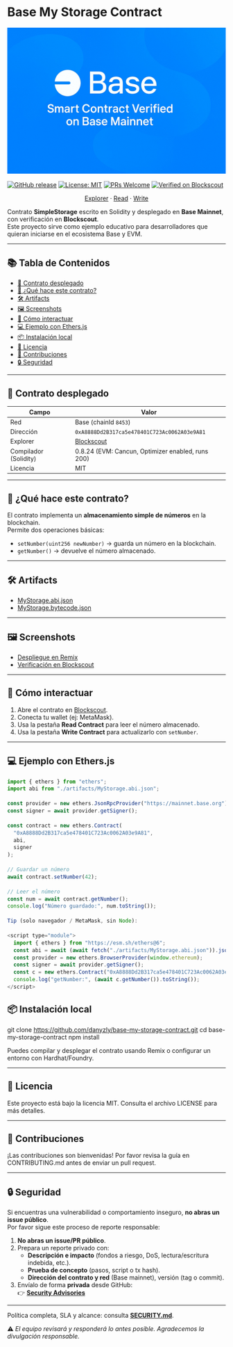 # Base My Storage Contract

![Base – Smart Contract Verified on Base Mainnet](images/banner.png)

[![GitHub release](https://img.shields.io/github/v/release/danyzly/base-my-storage-contract)](https://github.com/danyzly/base-my-storage-contract/releases)
[![License: MIT](https://img.shields.io/badge/License-MIT-yellow.svg)](./LICENSE)
[![PRs Welcome](https://img.shields.io/badge/PRs-welcome-brightgreen.svg)](./CONTRIBUTING.md)
[![Verified on Blockscout](https://img.shields.io/badge/Verified-Blockscout-1f6feb.svg)](https://base.blockscout.com/address/0xA8888Dd2B317ca5e478401C723Ac0062A03e9A81?tab=contract)

<p align="center">
  <a href="https://base.blockscout.com/address/0xA8888Dd2B317ca5e478401C723Ac0062A03e9A81?tab=contract">Explorer</a> ·
  <a href="https://base.blockscout.com/address/0xA8888Dd2B317ca5e478401C723Ac0062A03e9A81?tab=read_contract">Read</a> ·
  <a href="https://base.blockscout.com/address/0xA8888Dd2B317ca5e478401C723Ac0062A03e9A81?tab=write_contract">Write</a>
</p>

Contrato **SimpleStorage** escrito en Solidity y desplegado en **Base Mainnet**, con verificación en **Blockscout**.  
Este proyecto sirve como ejemplo educativo para desarrolladores que quieran iniciarse en el ecosistema Base y EVM.

---

## 📚 Tabla de Contenidos
- [📇 Contrato desplegado](#-contrato-desplegado)
- [📖 ¿Qué hace este contrato?](#-qué-hace-este-contrato)
- [🛠️ Artifacts](#️-artifacts)
- [🖼️ Screenshots](#️-screenshots)
- [🚀 Cómo interactuar](#-cómo-interactuar)
- [💻 Ejemplo con Ethers.js](#-ejemplo-con-ethersjs)
- [📦 Instalación local](#-instalación-local)
- [📜 Licencia](#-licencia)
- [🙌 Contribuciones](#-contribuciones)
- [🔒 Seguridad](#-seguridad)

---

## 📇 Contrato desplegado

| Campo                 | Valor |
|-----------------------|-------|
| Red                   | Base (chainId `8453`) |
| Dirección             | `0xA8888Dd2B317ca5e478401C723Ac0062A03e9A81` |
| Explorer              | [Blockscout](https://base.blockscout.com/address/0xA8888Dd2B317ca5e478401C723Ac0062A03e9A81?tab=contract) |
| Compilador (Solidity) | 0.8.24 (EVM: Cancun, Optimizer enabled, runs 200) |
| Licencia              | MIT |

---

## 📖 ¿Qué hace este contrato?

El contrato implementa un **almacenamiento simple de números** en la blockchain.  
Permite dos operaciones básicas:

- `setNumber(uint256 newNumber)` → guarda un número en la blockchain.  
- `getNumber()` → devuelve el número almacenado.  

---

## 🛠️ Artifacts

- [MyStorage.abi.json](./artifacts/MyStorage.abi.json)  
- [MyStorage.bytecode.json](./artifacts/MyStorage.bytecode.json)  

---

## 🖼️ Screenshots

- [Despliegue en Remix](./images/read-contract.png.jpeg)  
- [Verificación en Blockscout](./images/verification-blockscout.png.jpeg)  

---

## 🚀 Cómo interactuar

1. Abre el contrato en [Blockscout](https://base.blockscout.com/address/0xA8888Dd2B317ca5e478401C723Ac0062A03e9A81?tab=contract).  
2. Conecta tu wallet (ej: MetaMask).  
3. Usa la pestaña **Read Contract** para leer el número almacenado.  
4. Usa la pestaña **Write Contract** para actualizarlo con `setNumber`.  

---

## 💻 Ejemplo con Ethers.js

```js
import { ethers } from "ethers";
import abi from "./artifacts/MyStorage.abi.json";

const provider = new ethers.JsonRpcProvider("https://mainnet.base.org");
const signer = await provider.getSigner();

const contract = new ethers.Contract(
  "0xA8888Dd2B317ca5e478401C723Ac0062A03e9A81",
  abi,
  signer
);

// Guardar un número
await contract.setNumber(42);

// Leer el número
const num = await contract.getNumber();
console.log("Número guardado:", num.toString());

Tip (solo navegador / MetaMask, sin Node):

<script type="module">
  import { ethers } from "https://esm.sh/ethers@6";
  const abi = await (await fetch("./artifacts/MyStorage.abi.json")).json();
  const provider = new ethers.BrowserProvider(window.ethereum);
  const signer = await provider.getSigner();
  const c = new ethers.Contract("0xA8888Dd2B317ca5e478401C723Ac0062A03e9A81", abi, signer);
  console.log("getNumber:", (await c.getNumber()).toString());
</script>

```

## 📦 Instalación local

git clone https://github.com/danyzly/base-my-storage-contract.git
cd base-my-storage-contract
npm install

Puedes compilar y desplegar el contrato usando Remix o configurar un entorno con Hardhat/Foundry.

---

## 📜 Licencia

Este proyecto está bajo la licencia MIT.
Consulta el archivo LICENSE
 para más detalles.

---

## 🙌 Contribuciones

¡Las contribuciones son bienvenidas!
Por favor revisa la guía en CONTRIBUTING.md
 antes de enviar un pull request.

---

## 🔒 Seguridad  

Si encuentras una vulnerabilidad o comportamiento inseguro, **no abras un issue público**.  
Por favor sigue este proceso de reporte responsable:

1. **No abras un issue/PR público**.  
2. Prepara un reporte privado con:  
   - **Descripción e impacto** (fondos a riesgo, DoS, lectura/escritura indebida, etc.).  
   - **Prueba de concepto** (pasos, script o tx hash).  
   - **Dirección del contrato y red** (Base mainnet), versión (tag o commit).  
3. Envíalo de forma **privada** desde GitHub:  
   👉 [**Security Advisories**](https://github.com/danyzly/base-my-storage-contract/security/advisories/new)  

---

Política completa, SLA y alcance: consulta [**SECURITY.md**](./SECURITY.md).  

⚠️ *El equipo revisará y responderá lo antes posible. Agradecemos la divulgación responsable.*  
